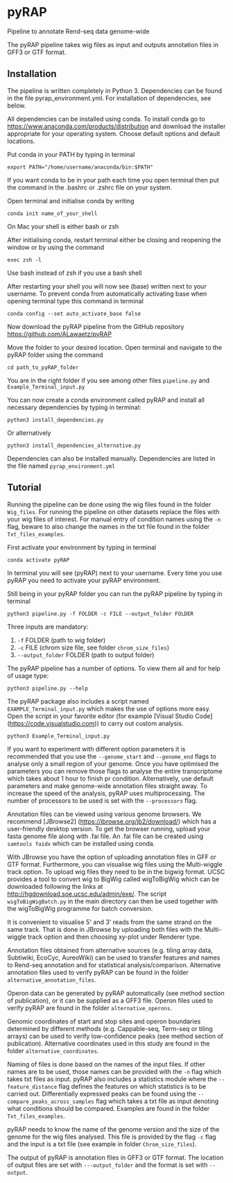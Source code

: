 # pyRAP
Pipeline to annotate Rend-seq data genome-wide

The pyRAP pipeline takes wig files as input and outputs annotation files in GFF3 or GTF format.

## Installation
The pipeline is written completely in Python 3. Dependencies can be found in the file pyrap_environment.yml. For installation of dependencies, see below.

All dependencies can be installed using conda. To install conda go to
<https://www.anaconda.com/products/distribution>
and download the installer appropriate for your operating system. Choose default options and default locations.

Put conda in your PATH by typing in terminal

```
export PATH="/home/username/anaconda/bin:$PATH"
```

If you want conda to be in your path each time you open terminal then put the command in the .bashrc or .zshrc file on your system.

Open terminal and initialise conda by writing

```
conda init name_of_your_shell
```

On Mac your shell is either bash or zsh

After initialising conda, restart terminal either be closing and reopening the window or by using the command

```
exec zsh -l
```

Use bash instead of zsh if you use a bash shell

After restarting your shell you will now see (base) written next to your username. To prevent conda from automatically activating base when opening terminal type this command in terminal

```
conda config --set auto_activate_base false
```

Now download the pyRAP pipeline from the GitHub repository <https://github.com/ALawaetz/pyRAP>

Move the folder to your desired location. Open terminal and navigate to the pyRAP folder using the command

```
cd path_to_pyRAP_folder
```

You are in the right folder if you see among other files ```pipeline.py``` and ```Example_Terminal_input.py```

You can now create a conda environment called pyRAP and install all necessary dependencies by typing in terminal:

```
python3 install_dependencies.py
```

Or alternatively

```
python3 install_dependencies_alternative.py
```

Dependencies can also be installed manually. Dependencies are listed in the file named ```pyrap_environment.yml```

## Tutorial
Running the pipeline can be done using the wig files found in the folder ```Wig_files```. For running the pipeline on other datasets replace the files with your wig files of interest. For manual entry of condition names using the ```-n``` flag, beware to also change the names in the txt file found in the folder ```Txt_files_examples```.

First activate your environment by typing in terminal

```
conda activate pyRAP
```

In terminal you will see (pyRAP) next to your username. Every time you use pyRAP you need to activate your pyRAP environment.

Still being in your pyRAP folder you can run the pyRAP pipeline by typing in terminal

```
python3 pipeline.py -f FOLDER -c FILE --output_folder FOLDER
```

Three inputs are mandatory:  
1. ```-f``` FOLDER (path to wig folder)  
2. ```-c``` FILE (chrom size file, see folder ```chrom_size_files```)  
3. ```--output_folder``` FOLDER (path to output folder)

The pyRAP pipeline has a number of options. To view them all and for help of usage type:

```
python3 pipeline.py --help
```

The pyRAP package also includes a script named ```EXAMPLE_Terminal_input.py``` which makes the use of options more easy. Open the script in your favorite editor (for example [Visual Studio Code] (https://code.visualstudio.com)) to carry out custom analysis.

```
python3 Example_Terminal_input.py
```

If you want to experiment with different option parameters it is recommended that you use the ```--genome_start``` and ```--genome_end``` flags to analyse only a small region of your genome. Once you have optimised the parameters you can remove those flags to analyse the entire transcriptome which takes about 1 hour to finish pr condition. Alternatively, use default parameters and make genome-wide annotation files straight away. To increase the speed of the analysis, pyRAP uses multiprocessing. The number of processors to be used is set with the ```--processors``` flag.

Annotation files can be viewed using various genome browsers. We recommend [JBrowse2] (https://jbrowse.org/jb2/download/) which has a user-friendly desktop version.
To get the browser running, upload your fasta genome file along with .fai file. An .fai file can be created using ```samtools faidx``` which can be installed using conda.

With JBrowse you have the option of uploading annotation files in GFF or GTF format. Furthermore, you can visualise wig files using the Multi-wiggle track option. To upload wig files they need to be in the bigwig format. UCSC provides a tool to convert wig to BigWig called wigToBigWig which can be downloaded following the links at <http://hgdownload.soe.ucsc.edu/admin/exe/>. The script ```wigToBigWigBatch.py``` in the main directory can then be used together with the wigToBigWig programme for batch conversion.
 
It is convenient to visualise 5' and 3' reads from the same strand on the same track. That is done in JBrowse by uploading both files with the Multi-wiggle track option and then choosing xy-plot under Renderer type.

Annotation files obtained from alternative sources (e.g. tiling array data, Subtiwiki, EcoCyc, AureoWiki) can be used to transfer features and names to Rend-seq annotation and for statistical analysis/comparison. Alternative annotation files used to verify pyRAP can be found in the folder ```alternative_annotation_files```.

Operon data can be generated by pyRAP automatically (see method section of publication), or it can be supplied as a GFF3 file. Operon files used to verify pyRAP are found in the folder ```alternative_operons```.

Genomic coordinates of start and stop sites and operon boundaries determined by different methods (e.g. Cappable-seq, Term-seq or tiling arrays) can be used to verify low-confidence peaks (see method section of publication). Alternative coordinates used in this study are found in the folder ```alternative_coordinates```.

Naming of files is done based on the names of the input files. If other names are to be used, those names can be provided with the ```-n``` flag which takes txt files as input. pyRAP also includes a statistics module where the ```--feature_distance``` flag defines the features on which statistics is to be carried out. Differentially expressed peaks can be found using the ```--compare_peaks_across_samples``` flag which takes a txt file as input denoting what conditions should be compared. Examples are found in the folder ```Txt_files_examples```.

pyRAP needs to know the name of the genome version and the size of the genome for the wig files analysed. This file is provided by the flag ```-c``` flag and the input is a txt file (see example in folder ```Chrom_size_files```). 

The output of pyRAP is annotation files in GFF3 or GTF format. The location of output files are set with ```---output_folder``` and the format is set with ```--output```.

